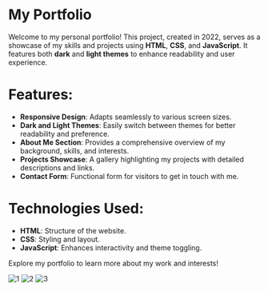 # My Portfolio

Welcome to my personal portfolio! This project, created in 2022, serves as a showcase of my skills and projects using **HTML**, **CSS**, and **JavaScript**. It features both **dark** and **light themes** to enhance readability and user experience.

# Features:
- **Responsive Design**: Adapts seamlessly to various screen sizes.
- **Dark and Light Themes**: Easily switch between themes for better readability and preference.
- **About Me Section**: Provides a comprehensive overview of my background, skills, and interests.
- **Projects Showcase**: A gallery highlighting my projects with detailed descriptions and links.
- **Contact Form**: Functional form for visitors to get in touch with me.

# Technologies Used:
- **HTML**: Structure of the website.
- **CSS**: Styling and layout.
- **JavaScript**: Enhances interactivity and theme toggling.

Explore my portfolio to learn more about my work and interests!

![1](https://github.com/shayanjaviid/-Dynamic-Portfolio---Web-Development-Showcase-/assets/104303445/241b9415-b5a1-45ca-9e5e-9bc4f35cec72)
![2](https://github.com/shayanjaviid/-Dynamic-Portfolio---Web-Development-Showcase-/assets/104303445/66ebb17b-7068-434f-a44c-48973e3c5ac0)
![3](https://github.com/shayanjaviid/-Dynamic-Portfolio---Web-Development-Showcase-/assets/104303445/e8b7e97a-cd69-4f0e-b4fd-1201d1c732dd)

